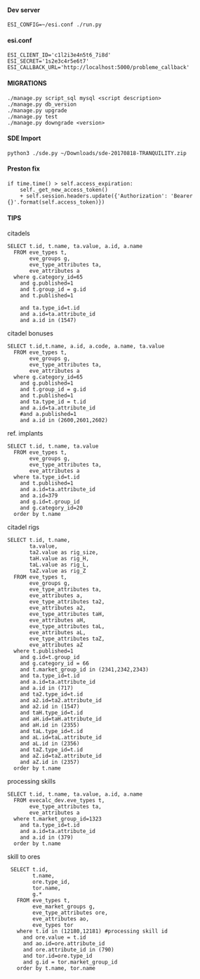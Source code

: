 #### Dev server
    ESI_CONFIG=~/esi.conf ./run.py
    

#### esi.conf
    ESI_CLIENT_ID='c1l2i3e4n5t6_7i8d'
    ESI_SECRET='1s2e3c4r5e6t7'
    ESI_CALLBACK_URL='http://localhost:5000/probleme_callback'
    

#### MIGRATIONS
    ./manage.py script_sql mysql <script description>
    ./manage.py db_version
    ./manage.py upgrade
    ./manage.py test
    ./manage.py downgrade <version>


#### SDE Import
    python3 ./sde.py ~/Downloads/sde-20170818-TRANQUILITY.zip
        

#### Preston fix

    if time.time() > self.access_expiration:
        self._get_new_access_token()
        + self.session.headers.update({'Authorization': 'Bearer {}'.format(self.access_token)})

#### TIPS

citadels

    SELECT t.id, t.name, ta.value, a.id, a.name
      FROM eve_types t,
           eve_groups g,
		   eve_type_attributes ta,
           eve_attributes a
      where g.category_id=65 
        and g.published=1
        and t.group_id = g.id 
    	and t.published=1
        
		and ta.type_id=t.id
        and a.id=ta.attribute_id
        and a.id in (1547)  
    	
citadel bonuses    
    	
    SELECT t.id,t.name, a.id, a.code, a.name, ta.value
      FROM eve_types t,
           eve_groups g,
           eve_type_attributes ta,
           eve_attributes a
      where g.category_id=65 
        and g.published=1
        and t.group_id = g.id 
        and t.published=1
        and ta.type_id = t.id
        and a.id=ta.attribute_id
        #and a.published=1
        and a.id in (2600,2601,2602)
        
ref. implants

    SELECT t.id, t.name, ta.value
      FROM eve_types t,
           eve_groups g,
           eve_type_attributes ta,
           eve_attributes a
      where ta.type_id=t.id
        and t.published=1
        and a.id=ta.attribute_id
        and a.id=379
        and g.id=t.group_id
        and g.category_id=20
      order by t.name       
      
citadel rigs

    SELECT t.id, t.name,             
           ta.value, 
           ta2.value as rig_size,           
           taH.value as rig_H,
           taL.value as rig_L,
           taZ.value as rig_Z
      FROM eve_types t,
           eve_groups g,
           eve_type_attributes ta,
           eve_attributes a,
           eve_type_attributes ta2,
           eve_attributes a2,
           eve_type_attributes taH,
           eve_attributes aH,           
           eve_type_attributes taL,
           eve_attributes aL,           
           eve_type_attributes taZ,
           eve_attributes aZ
      where t.published=1
        and g.id=t.group_id
        and g.category_id = 66
        and t.market_group_id in (2341,2342,2343)
        and ta.type_id=t.id
        and a.id=ta.attribute_id
        and a.id in (717)
        and ta2.type_id=t.id
        and a2.id=ta2.attribute_id
        and a2.id in (1547)        
        and taH.type_id=t.id
        and aH.id=taH.attribute_id
        and aH.id in (2355)        
        and taL.type_id=t.id
        and aL.id=taL.attribute_id
        and aL.id in (2356)        
        and taZ.type_id=t.id
        and aZ.id=taZ.attribute_id
        and aZ.id in (2357)
      order by t.name  
            
processing skills

    SELECT t.id, t.name, ta.value, a.id, a.name
      FROM evecalc_dev.eve_types t,
           eve_type_attributes ta,
           eve_attributes a
      where t.market_group_id=1323
        and ta.type_id=t.id
        and a.id=ta.attribute_id
        and a.id in (379)
      order by t.name      
         
skill to ores
         
     SELECT t.id, 
            t.name, 
            ore.type_id, 
            tor.name,
            g.*
       FROM eve_types t,       
            eve_market_groups g,
            eve_type_attributes ore,
            eve_attributes ao,
            eve_types tor
       where t.id in (12180,12181) #processing skill id
         and ore.value = t.id
         and ao.id=ore.attribute_id
         and ore.attribute_id in (790)
         and tor.id=ore.type_id
         and g.id = tor.market_group_id
       order by t.name, tor.name